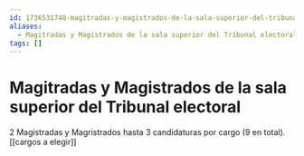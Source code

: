 ```yaml
---
id: 1736531740-magitradas-y-magistrados-de-la-sala-superior-del-tribunal-electoral
aliases:
  - Magitradas y Magistrados de la sala superior del Tribunal electoral
tags: []
---
```


# Magitradas y Magistrados de la sala superior del Tribunal electoral
2 Magistradas y Magristrados hasta 3 candidaturas por cargo (9 en total).
[[cargos a elegir]]
